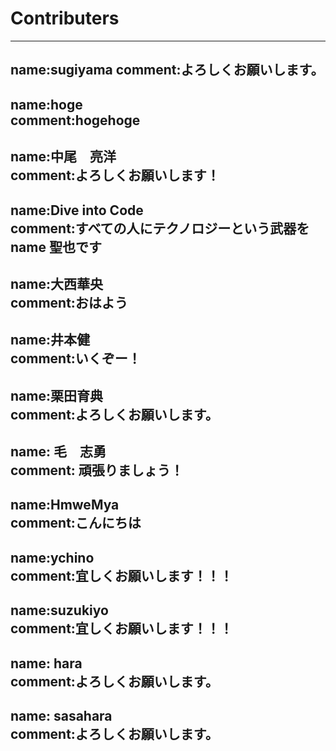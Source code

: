 # Contributers

---
name:sugiyama
comment:よろしくお願いします。
----
name:hoge  
comment:hogehoge
------
name:中尾　亮洋  
comment:よろしくお願いします！
----
name:Dive into Code  
comment:すべての人にテクノロジーという武器を
name 聖也です
---
name:大西華央  
comment:おはよう
----
name:井本健  
comment:いくぞー！
----
name:栗田育典  
comment:よろしくお願いします。
---
name: 毛　志勇  
comment: 頑張りましょう！  
----
name:HmweMya  
comment:こんにちは  
---
name:ychino  
comment:宜しくお願いします！！！  
---
name:suzukiyo  
comment:宜しくお願いします！！！  
---
name: hara  
comment:よろしくお願いします。  
---
name: sasahara  
comment:よろしくお願いします。  
---